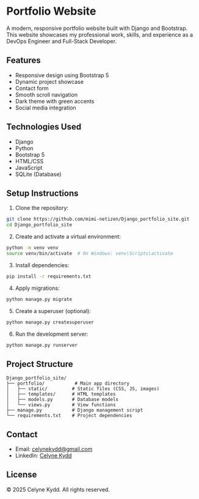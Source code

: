 # Portfolio Website

A modern, responsive portfolio website built with Django and Bootstrap. This website showcases my professional work, skills, and experience as a DevOps Engineer and Full-Stack Developer.

## Features

- Responsive design using Bootstrap 5
- Dynamic project showcase
- Contact form
- Smooth scroll navigation
- Dark theme with green accents
- Social media integration

## Technologies Used

- Django 
- Python
- Bootstrap 5
- HTML/CSS
- JavaScript
- SQLite (Database)

## Setup Instructions

1. Clone the repository:
```bash
git clone https://github.com/mimi-netizen/Django_portfolio_site.git
cd Django_portfolio_site
```

2. Create and activate a virtual environment:
```bash
python -m venv venv
source venv/bin/activate  # On Windows: venv\Scripts\activate
```

3. Install dependencies:
```bash
pip install -r requirements.txt
```

4. Apply migrations:
```bash
python manage.py migrate
```

5. Create a superuser (optional):
```bash
python manage.py createsuperuser
```

6. Run the development server:
```bash
python manage.py runserver
```

## Project Structure

```
Django_portfolio_site/
├── portfolio/           # Main app directory
│   ├── static/         # Static files (CSS, JS, images)
│   ├── templates/      # HTML templates
│   ├── models.py       # Database models
│   └── views.py        # View functions
├── manage.py           # Django management script
└── requirements.txt    # Project dependencies
```

## Contact

- Email: celynekydd@gmail.com
- LinkedIn: [Celyne Kydd](https://linkedin.com/in/celyne-kydd)

## License

© 2025 Celyne Kydd. All rights reserved.
